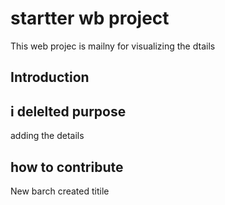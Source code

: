 # startter wb project
This web projec is mailny for visualizing the dtails
## Introduction
## i delelted purpose
adding the details
## how to contribute

New barch created titile
